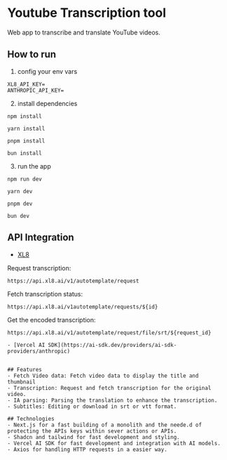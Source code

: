 # Youtube Transcription tool

Web app to transcribe and translate YouTube videos.

## How to run
1. config your env vars
```
XL8_API_KEY=
ANTHROPIC_API_KEY=
```
2. install dependencies
```
npm install
```
```
yarn install
```
```
pnpm install
```
```
bun install
```
3. run the app
```
npm run dev
```
```
yarn dev
```
```
pnpm dev
```
```
bun dev
```


## API Integration


- [XL8](https://www.xl8.ai/documentations)

Request transcription:
```
https://api.xl8.ai/v1/autotemplate/request
```
Fetch transcription status:
```
https://api.xl8.ai/v1autotemplate/requests/${id}
```
Get the encoded transcription:
```
https://api.xl8.ai/v1/autotemplate/request/file/srt/${request_id}

- [Vercel AI SDK](https://ai-sdk.dev/providers/ai-sdk-providers/anthropic)


## Features
- Fetch Video data: Fetch video data to display the title and thumbnail
- Transcription: Request and fetch transcription for the original video.
- IA parsing: Parsing the translation to enhance the transcription.
- Subtitles: Editing or download in srt or vtt format.

## Technologies
- Next.js for a fast building of a monolith and the neede.d of protecting the APIs keys within sever actions or APIs.
- Shadcn and tailwind for fast development and styling.
- Vercel AI SDK for fast development and integration with AI models.
- Axios for handling HTTP requests in a easier way.
